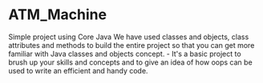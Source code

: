 # ATM_Machine
Simple project using Core Java
We have used classes and objects, class attributes and methods to build the entire project so that you can get more familiar with Java classes and objects concept. - It's a basic project to brush up your skills and concepts and to give an idea of how oops can be used to write an efficient and handy code.
